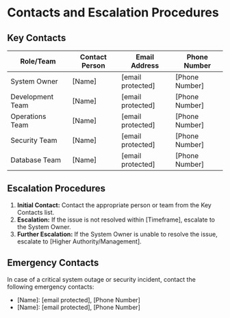 # Contacts and Escalation Procedures

## Key Contacts

| Role/Team          | Contact Person       | Email Address                 | Phone Number    |
| ------------------ | -------------------- | ----------------------------- | --------------- |
| System Owner       | [Name]               | [email protected]          | [Phone Number]  |
| Development Team   | [Name]               | [email protected]          | [Phone Number]  |
| Operations Team    | [Name]               | [email protected]          | [Phone Number]  |
| Security Team      | [Name]               | [email protected]          | [Phone Number]  |
| Database Team      | [Name]               | [email protected]          | [Phone Number]  |

## Escalation Procedures

1.  **Initial Contact:** Contact the appropriate person or team from the Key Contacts list.
2.  **Escalation:** If the issue is not resolved within [Timeframe], escalate to the System Owner.
3.  **Further Escalation:** If the System Owner is unable to resolve the issue, escalate to [Higher Authority/Management].

## Emergency Contacts

In case of a critical system outage or security incident, contact the following emergency contacts:

*   [Name]: [email protected], [Phone Number]
*   [Name]: [email protected], [Phone Number]